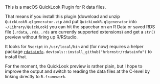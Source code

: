 This is a macOS QuickLook Plugin for R data files.

That means if you install this plugin (download and unzip `QuickLookR.qlgenerator.zip` and put `QuickLookR.qlgenerator` into `~/Library/QuickLook`) you can hit the spacebar on an R Data or saved RDS file (`.rdata`, `.rda`, `.rds` are currently supported extensions) and get a `str()` preview without firing up R/RStudio.

It looks for `Rscript` in `/usr/local/bin` and (for now) requires a helper package [`rdatainfo`](https://github.com/hrbrmstr/rdatainfo). `devtools::install_github("hrbrmstr/rdatainfo")` to install that.

For the moment, the QuickLook preview is rather plain, but I hope to improve the output and switch to reading the data files at the C-level by linking directly to `R.framework`.
